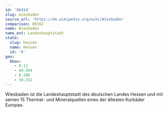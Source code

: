 ```yaml
---
id: '06414'
slug: wiesbaden
source_url: 'https://de.wikipedia.org/wiki/Wiesbaden'
comparison: 09162
name: Wiesbaden
name_ext: Landeshauptstadt
state:
  slug: hessen
  name: Hessen
  id: '6'
geo:
  bbox:
    - 8.11
    - 49.994
    - 8.386
    - 50.152
---
```


Wiesbaden ist die Landeshauptstadt des deutschen Landes Hessen und mit seinen 15 Thermal- und Mineralquellen eines der ältesten Kurbäder Europas.

